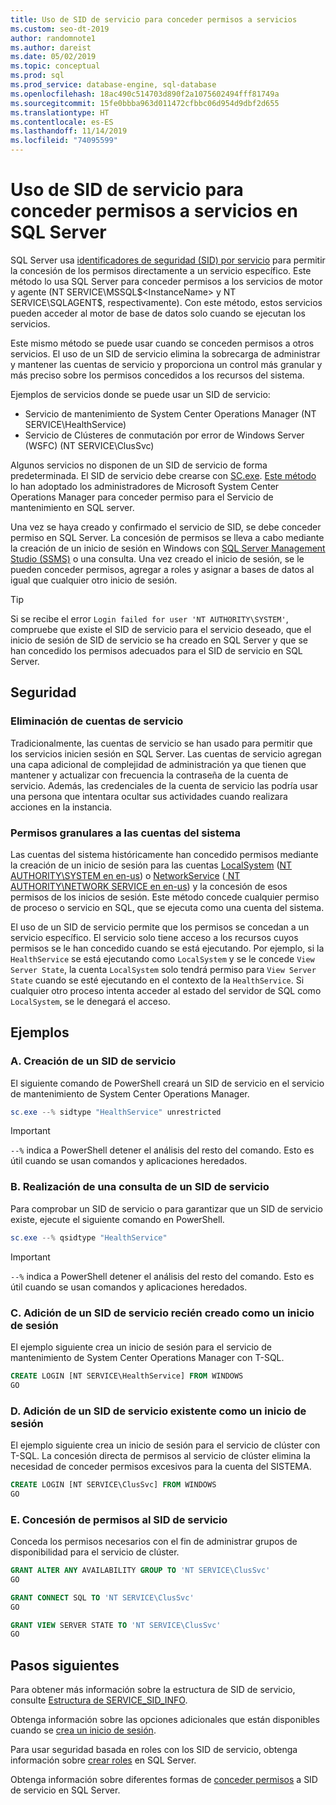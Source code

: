 ```yaml
---
title: Uso de SID de servicio para conceder permisos a servicios
ms.custom: seo-dt-2019
author: randomnote1
ms.author: dareist
ms.date: 05/02/2019
ms.topic: conceptual
ms.prod: sql
ms.prod_service: database-engine, sql-database
ms.openlocfilehash: 18ac490c514703d890f2a1075602494fff81749a
ms.sourcegitcommit: 15fe0bbba963d011472cfbbc06d954d9dbf2d655
ms.translationtype: HT
ms.contentlocale: es-ES
ms.lasthandoff: 11/14/2019
ms.locfileid: "74095599"
---
```

# <a name="using-service-sids-to-grant-permissions-to-services-in-sql-server"></a>Uso de SID de servicio para conceder permisos a servicios en SQL Server

SQL Server usa [identificadores de seguridad (SID) por servicio](https://support.microsoft.com/help/2620201/sql-server-uses-a-service-sid-to-provide-service-isolation) para permitir la concesión de los permisos directamente a un servicio específico. Este método lo usa SQL Server para conceder permisos a los servicios de motor y agente (NT SERVICE\MSSQL$<InstanceName> y NT SERVICE\SQLAGENT$<InstanceName>, respectivamente). Con este método, estos servicios pueden acceder al motor de base de datos solo cuando se ejecutan los servicios.

Este mismo método se puede usar cuando se conceden permisos a otros servicios. El uso de un SID de servicio elimina la sobrecarga de administrar y mantener las cuentas de servicio y proporciona un control más granular y más preciso sobre los permisos concedidos a los recursos del sistema.

Ejemplos de servicios donde se puede usar un SID de servicio:

- Servicio de mantenimiento de System Center Operations Manager (NT SERVICE\HealthService)
- Servicio de Clústeres de conmutación por error de Windows Server (WSFC) (NT SERVICE\ClusSvc)

Algunos servicios no disponen de un SID de servicio de forma predeterminada. El SID de servicio debe crearse con [SC.exe](/windows/desktop/services/configuring-a-service-using-sc). [Este método](https://kevinholman.com/2016/08/25/sql-mp-run-as-accounts-no-longer-required/) lo han adoptado los administradores de Microsoft System Center Operations Manager para conceder permiso para el Servicio de mantenimiento en SQL server.

Una vez se haya creado y confirmado el servicio de SID, se debe conceder permiso en SQL Server. La concesión de permisos se lleva a cabo mediante la creación de un inicio de sesión en Windows con [SQL Server Management Studio (SSMS)](/sql/ssms/download-sql-server-management-studio-ssms) o una consulta. Una vez creado el inicio de sesión, se le pueden conceder permisos, agregar a roles y asignar a bases de datos al igual que cualquier otro inicio de sesión.

> [!TIP]
> Si se recibe el error `Login failed for user 'NT AUTHORITY\SYSTEM'`, compruebe que existe el SID de servicio para el servicio deseado, que el inicio de sesión de SID de servicio se ha creado en SQL Server y que se han concedido los permisos adecuados para el SID de servicio en SQL Server.

## <a name="security"></a>Seguridad

### <a name="eliminate-service-accounts"></a>Eliminación de cuentas de servicio

Tradicionalmente, las cuentas de servicio se han usado para permitir que los servicios inicien sesión en SQL Server. Las cuentas de servicio agregan una capa adicional de complejidad de administración ya que tienen que mantener y actualizar con frecuencia la contraseña de la cuenta de servicio. Además, las credenciales de la cuenta de servicio las podría usar una persona que intentara ocultar sus actividades cuando realizara acciones en la instancia.

### <a name="granular-permissions-to-system-accounts"></a>Permisos granulares a las cuentas del sistema

Las cuentas del sistema históricamente han concedido permisos mediante la creación de un inicio de sesión para las cuentas [LocalSystem](https://msdn.microsoft.com/library/windows/desktop/ms684190) ([NT AUTHORITY\SYSTEM en en-us](/sql/database-engine/configure-windows/configure-windows-service-accounts-and-permissions#Localized_service_names)) o [NetworkService](/windows/desktop/Services/networkservice-account) ([ NT AUTHORITY\NETWORK SERVICE en en-us](/sql/database-engine/configure-windows/configure-windows-service-accounts-and-permissions?#Localized_service_names)) y la concesión de esos permisos de los inicios de sesión. Este método concede cualquier permiso de proceso o servicio en SQL, que se ejecuta como una cuenta del sistema.

El uso de un SID de servicio permite que los permisos se concedan a un servicio específico. El servicio solo tiene acceso a los recursos cuyos permisos se le han concedido cuando se está ejecutando. Por ejemplo, si la `HealthService` se está ejecutando como `LocalSystem` y se le concede `View Server State`, la cuenta `LocalSystem` solo tendrá permiso para `View Server State` cuando se esté ejecutando en el contexto de la `HealthService`. Si cualquier otro proceso intenta acceder al estado del servidor de SQL como `LocalSystem`, se le denegará el acceso.

## <a name="examples"></a>Ejemplos

### <a name="a-create-a-service-sid"></a>A. Creación de un SID de servicio

El siguiente comando de PowerShell creará un SID de servicio en el servicio de mantenimiento de System Center Operations Manager.

```PowerShell
sc.exe --% sidtype "HealthService" unrestricted
```

> [!IMPORTANT]
> `--%` indica a PowerShell detener el análisis del resto del comando. Esto es útil cuando se usan comandos y aplicaciones heredados.

### <a name="b-query-a-service-sid"></a>B. Realización de una consulta de un SID de servicio

Para comprobar un SID de servicio o para garantizar que un SID de servicio existe, ejecute el siguiente comando en PowerShell.

```PowerShell
sc.exe --% qsidtype "HealthService"
```

> [!IMPORTANT]
> `--%` indica a PowerShell detener el análisis del resto del comando. Esto es útil cuando se usan comandos y aplicaciones heredados.

### <a name="c-add-a-newly-created-service-sid-as-a-login"></a>C. Adición de un SID de servicio recién creado como un inicio de sesión

El ejemplo siguiente crea un inicio de sesión para el servicio de mantenimiento de System Center Operations Manager con T-SQL.

```SQL
CREATE LOGIN [NT SERVICE\HealthService] FROM WINDOWS
GO
```

### <a name="d-add-an-existing-service-sid-as-a-login"></a>D. Adición de un SID de servicio existente como un inicio de sesión

El ejemplo siguiente crea un inicio de sesión para el servicio de clúster con T-SQL. La concesión directa de permisos al servicio de clúster elimina la necesidad de conceder permisos excesivos para la cuenta del SISTEMA.

```SQL
CREATE LOGIN [NT SERVICE\ClusSvc] FROM WINDOWS
GO
```

### <a name="e-grant-permissions-to-a-service-sid"></a>E. Concesión de permisos al SID de servicio

Conceda los permisos necesarios con el fin de administrar grupos de disponibilidad para el servicio de clúster.

```SQL
GRANT ALTER ANY AVAILABILITY GROUP TO 'NT SERVICE\ClusSvc'
GO

GRANT CONNECT SQL TO 'NT SERVICE\ClusSvc'
GO

GRANT VIEW SERVER STATE TO 'NT SERVICE\ClusSvc'
GO
```

## <a name="next-steps"></a>Pasos siguientes

Para obtener más información sobre la estructura de SID de servicio, consulte [Estructura de SERVICE_SID_INFO](/windows/win32/api/winsvc/ns-winsvc-service_sid_info).

Obtenga información sobre las opciones adicionales que están disponibles cuando se [crea un inicio de sesión](/sql/t-sql/statements/create-login-transact-sql).

Para usar seguridad basada en roles con los SID de servicio, obtenga información sobre [crear roles](/sql/t-sql/statements/create-role-transact-sql) en SQL Server.

Obtenga información sobre diferentes formas de [conceder permisos](/sql/t-sql/statements/grant-transact-sql) a SID de servicio en SQL Server.

